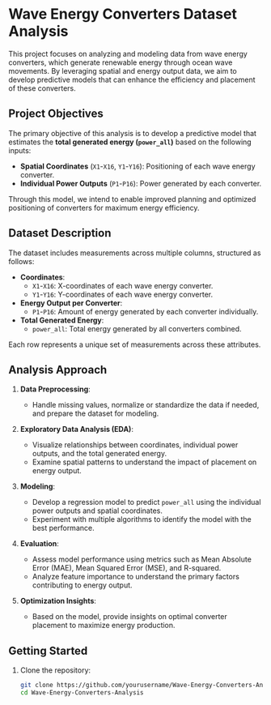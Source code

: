 # Wave Energy Converters Dataset Analysis

This project focuses on analyzing and modeling data from wave energy converters, which generate renewable energy through ocean wave movements. By leveraging spatial and energy output data, we aim to develop predictive models that can enhance the efficiency and placement of these converters.

## Project Objectives

The primary objective of this analysis is to develop a predictive model that estimates the **total generated energy (`power_all`)** based on the following inputs:
- **Spatial Coordinates** (`X1`-`X16`, `Y1`-`Y16`): Positioning of each wave energy converter.
- **Individual Power Outputs** (`P1`-`P16`): Power generated by each converter.

Through this model, we intend to enable improved planning and optimized positioning of converters for maximum energy efficiency.

## Dataset Description

The dataset includes measurements across multiple columns, structured as follows:

- **Coordinates**:
    - `X1`-`X16`: X-coordinates of each wave energy converter.
    - `Y1`-`Y16`: Y-coordinates of each wave energy converter.
- **Energy Output per Converter**:
    - `P1`-`P16`: Amount of energy generated by each converter individually.
- **Total Generated Energy**:
    - `power_all`: Total energy generated by all converters combined.

Each row represents a unique set of measurements across these attributes.

## Analysis Approach

1. **Data Preprocessing**:
    - Handle missing values, normalize or standardize the data if needed, and prepare the dataset for modeling.

2. **Exploratory Data Analysis (EDA)**:
    - Visualize relationships between coordinates, individual power outputs, and the total generated energy.
    - Examine spatial patterns to understand the impact of placement on energy output.

3. **Modeling**:
    - Develop a regression model to predict `power_all` using the individual power outputs and spatial coordinates.
    - Experiment with multiple algorithms to identify the model with the best performance.

4. **Evaluation**:
    - Assess model performance using metrics such as Mean Absolute Error (MAE), Mean Squared Error (MSE), and R-squared.
    - Analyze feature importance to understand the primary factors contributing to energy output.

5. **Optimization Insights**:
    - Based on the model, provide insights on optimal converter placement to maximize energy production.

## Getting Started

1. Clone the repository:
   ```bash
   git clone https://github.com/yourusername/Wave-Energy-Converters-Analysis.git
   cd Wave-Energy-Converters-Analysis
